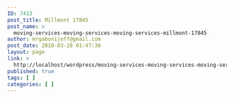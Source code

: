 ```yaml
---
ID: 7413
post_title: Millmont 17845
post_name: >
  moving-services-moving-services-moving-services-millmont-17845
author: mrgabonijeff@gmail.com
post_date: 2018-03-28 01:47:36
layout: page
link: >
  http://localhost/wordpress/moving-services-moving-services-moving-services-millmont-17845/
published: true
tags: [ ]
categories: [ ]
---
```

